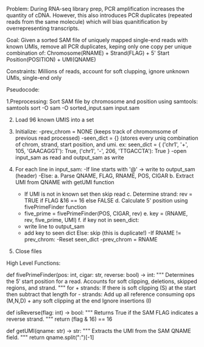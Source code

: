 Problem: During RNA-seq library prep, PCR amplification increases the quantity of cDNA.
However, this also introduces PCR duplicates (repeated reads from the same molecule)
which will bias quanitification by overrepresenting transcripts.

Goal: Given a sorted SAM file of uniquely mapped single-end reads with known UMIs,
remove all PCR duplicates, keping only one copy per unique combination of:
Chromosome(RNAME) + Strand(FLAG) + 5' Start Position(POSITION) + UMI(QNAME)

Constraints: Millions of reads, account for soft clupping, ignore unknown UMIs, single-end only

Pseudocode:

1.Preprocessing:
Sort SAM file by chromosome and position using samtools:
samtools sort -O sam -O sorted_input.sam input.sam

2. Load 96 known UMIS into a set
   
3. Initialize:
-prev_chrom = NONE (keeps track of chromomsome of previous read processed)
-seen_dict = {} (stores every uniq combination of chrom, strand, start position, and umi. ex: seen_dict = {
   ('chr1', '+', 105, 'GAACAGGT'): True,
   ('chr1', '-', 206, 'TTGACCTA'): True
}
-open input_sam as read and output_sam as write

4. For each line in input_sam:
-If line starts with '@' -> write to output_sam (header)
-Else:
  a. Parse QNAME, FLAG, RNAME, POS, CIGAR
  b. Extract UMI from QNAME with getUMI function
      - If UMI is not in known set then skip read
  c. Determine strand: rev = TRUE if FLAG &16 == 16 else FALSE
  d. Calculate 5' position using fivePrimeFinder function
     - five_prime = fivePrimeFinder(POS, CIGAR, rev)
  e. key = (RNAME, rev, five_prime, UMI)
  f. if key not in seen_dict:
    - write line to output_sam
    - add key to seen dict
    Else:
      skip (this is duplicate!)
-If RNAME != prev_chrom:
  -Reset seen_dict
  -prev_chrom = RNAME

5. Close files

High Level Functions:

def fivePrimeFinder(pos: int, cigar: str, reverse: bool) -> int:
    """
    Determines the 5′ start position for a read.
    Accounts for soft clipping, deletions, skipped regions, and strand.
    """
    for + strands: If there is soft clipping (S) at the start then subtract that length
    for - strands: Add up all reference consuming ops (M,N,D) + any soft clipping at the end
    Ignore insertions (I)

def isReverse(flag: int) -> bool:
    """
    Returns True if the SAM FLAG indicates a reverse strand.
    """
    return (flag & 16) == 16
    
def getUMI(qname: str) -> str:
    """
    Extracts the UMI from the SAM QNAME field.
    """
    return qname.split(":")[-1]

